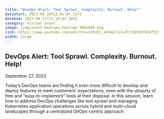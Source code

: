 ```yaml
---
title: "DevOps Alert: Tool Sprawl. Complexity. Burnout. Help!"
dateStart: 2023-09-26T22:01:07.227Z
dateEnd: 2023-09-27T21:59:07.305Z
category: Virtual Event
image: /img/event-meetups-newlogo-400x400.png
link: https://www.youtube.com/watch?v=zlRJUl_aF04&list=PLtS6YX0YOX4f5TyRI7jUdjm7D9H4laNlF
width: large
---
```

## DevOps Alert: Tool Sprawl. Complexity. Burnout. Help!
September 27, 2023

Today’s DevOps teams are finding it even more difficult to develop and deploy features to meet customers’ expectations, even with the ubiquity of free and “easy-to-implement” tools at their disposal. In this session, learn how to address DevOps challenges like tool sprawl and managing Kubernetes application operations across hybrid and multi-cloud landscapes through a centralized GitOps-centric approach. 

